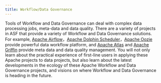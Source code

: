 ```yaml
---
title: Workflow/Data Governance
---
```

Tools of Workflow and Data Governance can deal with complex data processing jobs, meta-data and data quality. There are a variety of projects in ASF that provide a variety of Workflow and Data Governance solutions. For example, [Apache Airflow](https://airflow.apache.org/)，[Apache Dolphin Scheduler](https://dolphinscheduler.apache.org/)，[Apache Oozie](https://oozie.apache.org/)  provide powerful data workflow platform, and  [Apache Atlas](https://oozie.apache.org/) and [Apache Griffin](https://griffin.apache.org/) provide meta data and data quality management. You will not only learn about the practical experience of first-line users in applying these Apache projects to data projects, but also learn about the latest developments in the ecology of these Apache Workflow and Data Governance projects, and visions on where Workflow and Data Governance is heading in the future.
